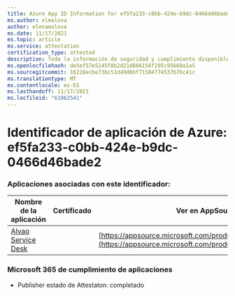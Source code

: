```yaml
---
title: Azure App ID Information for ef5fa233-c0bb-424e-b9dc-0466d46bade2
ms.author: elmalova
author: elenamalova
ms.date: 11/17/2021
ms.topic: article
ms.service: attestation
certification_type: attested
description: Toda la información de seguridad y cumplimiento disponible para ef5fa233-c0bb-424e-b9dc-0466d46bade2.
ms.openlocfilehash: de5ef57e5245f8b2d21d866156f295c95660a1a5
ms.sourcegitcommit: 16228ecbe73bc51d49d6bf71584774537b76c41c
ms.translationtype: MT
ms.contentlocale: es-ES
ms.lasthandoff: 11/17/2021
ms.locfileid: "61062541"
---
```

# <a name="azure-app-id-ef5fa233-c0bb-424e-b9dc-0466d46bade2"></a>Identificador de aplicación de Azure: ef5fa233-c0bb-424e-b9dc-0466d46bade2


### <a name="apps-associated-with-this-id"></a>Aplicaciones asociadas con este identificador:
| **Nombre de la aplicación** | **Certificado** | **Ver en AppSource** |
|--------------|---------------|-----------------------|
| [Alvao Service Desk](https://docs.microsoft.com/microsoft-365-app-certification/forward/WA200002488) |  | [https://appsource.microsoft.com/product/office/WA200002488](https://appsource.microsoft.com/product/office/WA200002488) |

### <a name="microsoft-365-app-compliance-status"></a>Microsoft 365 de cumplimiento de aplicaciones
- Publisher estado de Attestaton: completado

